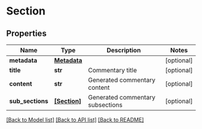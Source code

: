 # Section


## Properties
Name | Type | Description | Notes
------------ | ------------- | ------------- | -------------
**metadata** | [**Metadata**](Metadata.md) |  | [optional] 
**title** | **str** | Commentary title | [optional] 
**content** | **str** | Generated commentary content | [optional] 
**sub_sections** | [**[Section]**](Section.md) | Generated commentary subsections | [optional] 

[[Back to Model list]](../README.md#documentation-for-models) [[Back to API list]](../README.md#documentation-for-api-endpoints) [[Back to README]](../README.md)


